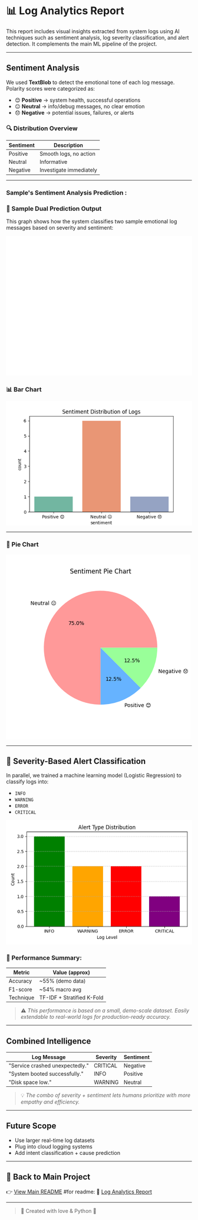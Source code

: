 # 📊 Log Analytics Report

This report includes visual insights extracted from system logs using AI techniques such as sentiment analysis, log severity classification, and alert detection. It complements the main ML pipeline of the project.

---

##  Sentiment Analysis

We used **TextBlob** to detect the emotional tone of each log message. Polarity scores were categorized as:

- 😊 **Positive** → system health, successful operations  
- 😐 **Neutral** → info/debug messages, no clear emotion  
- 😞 **Negative** → potential issues, failures, or alerts


### 🔍 Distribution Overview

| Sentiment | Description              |
|-----------|--------------------------|
| Positive  | Smooth logs, no action   |
| Neutral   | Informative              |
| Negative  | Investigate immediately  |

---
### Sample's Sentiment Analysis Prediction :

### 🎯 Sample Dual Prediction Output

This graph shows how the system classifies two sample emotional log messages based on severity and sentiment:

![Dual Prediction Plot](assets/sample_dual_plot.png)

### 📊 Bar Chart

![Bar Chart - Sentiment](sentiment_bar_chart.png)

---

### 🥧 Pie Chart

![Pie Chart - Sentiment](sentiment_pie_chart.png)

---

## 🚨 Severity-Based Alert Classification

In parallel, we trained a machine learning model (Logistic Regression) to classify logs into:

- `INFO`
- `WARNING`
- `ERROR`
- `CRITICAL`

![Alert PLot - Sentiment](alert_distribution.png)

### 💫 Performance Summary:

| Metric     | Value (approx) |
|------------|----------------|
| Accuracy   | ~55% (demo data) |
| F1-score   | ~54% macro avg  |
| Technique  | TF-IDF + Stratified K-Fold |

> ⚠️ _This performance is based on a small, demo-scale dataset. Easily extendable to real-world logs for production-ready accuracy._

---

##  Combined Intelligence

| Log Message                        | Severity | Sentiment |
|------------------------------------|----------|-----------|
| "Service crashed unexpectedly."    | CRITICAL | Negative  |
| "System booted successfully."      | INFO     | Positive  |
| "Disk space low."                  | WARNING  | Neutral   |

> 💡 *The combo of severity + sentiment lets humans prioritize with more empathy and efficiency.*

---

##  Future Scope

- Use larger real-time log datasets
- Plug into cloud logging systems
- Add intent classification + cause prediction

---

## 🔗 Back to Main Project  
👉 [View Main README](README.md)
#for readme: 📑 [Log Analytics Report](Log_Analytics_Report.md)


---

> 💖 Created with love & Python  🌈
